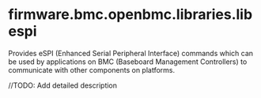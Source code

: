 # firmware.bmc.openbmc.libraries.libespi
Provides eSPI (Enhanced Serial Peripheral Interface) commands which can be used by
applications on BMC (Baseboard Management Controllers) to communicate with other
components on platforms.

//TODO: Add detailed description
